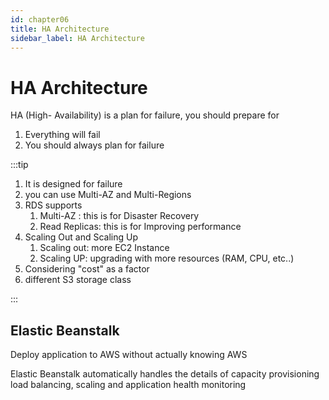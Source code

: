 ```yaml
---
id: chapter06
title: HA Architecture
sidebar_label: HA Architecture
---
```


# HA Architecture

HA (High- Availability) is a plan for failure, you should prepare for

1. Everything will fail
2. You should always plan for failure



:::tip

1. It is designed for failure
2. you can use Multi-AZ and Multi-Regions
3. RDS supports
   1. Multi-AZ : this is for Disaster Recovery
   2. Read Replicas: this is for Improving performance
4. Scaling Out and Scaling Up
   1. Scaling out: more EC2 Instance
   2. Scaling UP: upgrading with more resources (RAM, CPU, etc..)
5. Considering "cost" as a factor
6. different S3 storage class

:::


## Elastic Beanstalk

Deploy application to AWS without actually knowing AWS

Elastic Beanstalk automatically handles the details of capacity provisioning load balancing, scaling and application health monitoring

